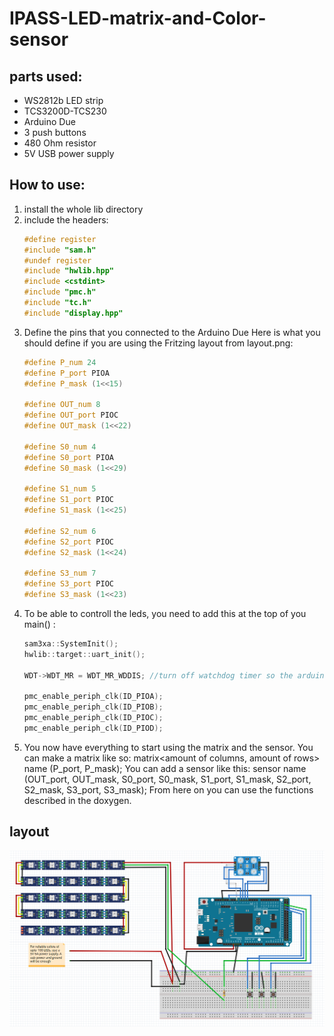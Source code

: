 # IPASS-LED-matrix-and-Color-sensor

## parts used:
   - WS2812b LED strip
   - TCS3200D-TCS230
   - Arduino Due
   - 3 push buttons
   - 480 Ohm resistor
   - 5V USB power supply 

## How to use:
1. install the whole lib directory
2. include the headers:
      ```C++
      #define register 
      #include "sam.h"
      #undef register
      #include "hwlib.hpp"
      #include <cstdint>
      #include "pmc.h"
      #include "tc.h"
      #include "display.hpp"
      ```
3. Define the pins that you connected to the Arduino Due 
   Here is what you should define if you are using the Fritzing layout from layout.png: 
      ```C++
      #define P_num 24
      #define P_port PIOA
      #define P_mask (1<<15)

      #define OUT_num 8
      #define OUT_port PIOC
      #define OUT_mask (1<<22)

      #define S0_num 4
      #define S0_port PIOA
      #define S0_mask (1<<29)

      #define S1_num 5
      #define S1_port PIOC
      #define S1_mask (1<<25)

      #define S2_num 6
      #define S2_port PIOC
      #define S2_mask (1<<24)

      #define S3_num 7
      #define S3_port PIOC
      #define S3_mask (1<<23)
      ```
4. To be able to controll the leds, you need to add this at the top of you main() :
      ```C++
      sam3xa::SystemInit();
      hwlib::target::uart_init();

      WDT->WDT_MR = WDT_MR_WDDIS; //turn off watchdog timer so the arduino doesn't reset itself

      pmc_enable_periph_clk(ID_PIOA);
      pmc_enable_periph_clk(ID_PIOB);
      pmc_enable_periph_clk(ID_PIOC);
      pmc_enable_periph_clk(ID_PIOD);
      ```
5. You now have everything to start using the matrix and the sensor. You can make a matrix like so: matrix<amount of columns, amount of rows> name (P_port, P_mask);
   You can add a sensor like this: sensor name (OUT_port, OUT_mask, S0_port, S0_mask, S1_port, S1_mask, S2_port, S2_mask, S3_port, S3_mask);
   From here on you can use the functions described in the doxygen.

## layout
![layout](https://github.com/TimStolker/IPASS-LED-matrix-and-Color-sensor/raw/master/Layout.png "layout") 
                                                                                          
